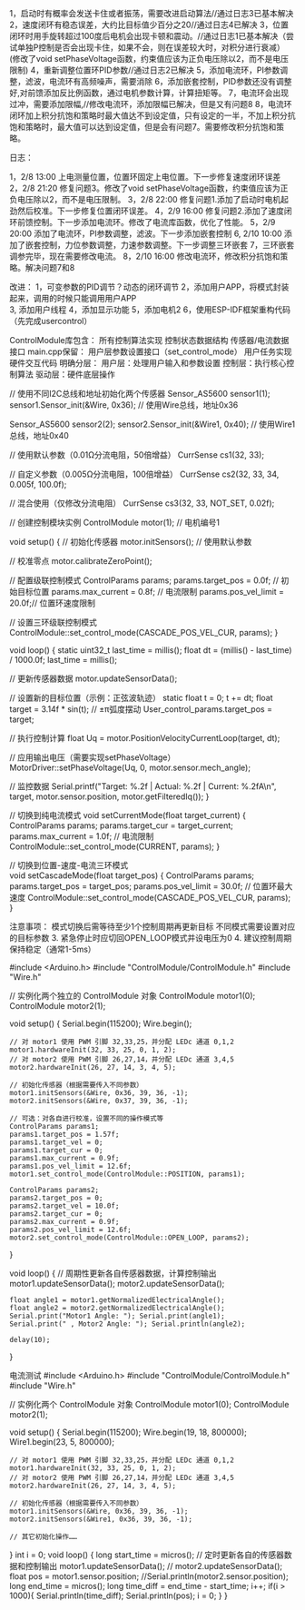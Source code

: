 1，启动时有概率会发送卡住或者振荡，需要改进启动算法//通过日志3已基本解决
2，速度闭环有稳态误差，大约比目标值少百分之20//通过日志4已解决
3，位置闭环时用手旋转超过100度后电机会出现卡顿和震动。//通过日志1已基本解决（尝试单独P控制是否会出现卡住，如果不会，则在误差较大时，对积分进行衰减）(修改了void setPhaseVoltage函数，约束值应该为正负电压除以2，而不是电压限制)
4，重新调整位置环PID参数//通过日志2已解决
5，添加电流环，PI参数调整，滤波，电流环有高频噪声，需要消除
6，添加嵌套控制，PID参数还没有调整好,对前馈添加反比例函数，通过电机参数计算，计算扭矩等。
7，电流环会出现过冲，需要添加限幅,//修改电流环，添加限幅已解决，但是又有问题8
8，电流环闭环加上积分抗饱和策略时最大值达不到设定值，只有设定的一半，不加上积分抗饱和策略时，最大值可以达到设定值，但是会有问题7。需要修改积分抗饱和策略。




日志：

1，2/8 13:00 上电测量位置，位置环固定上电位置。下一步修复速度闭环误差
2，2/8 21:20 修复问题3。修改了void setPhaseVoltage函数，约束值应该为正负电压除以2，而不是电压限制。
3，2/8 22:00 修复问题1.添加了启动时电机起劲然后校准。下一步修复位置闭环误差。
4，2/9 16:00 修复问题2.添加了速度闭环前馈控制。下一步添加电流环。修改了电流库函数，优化了性能。
5，2/9 20:00 添加了电流环，PI参数调整，滤波。下一步添加嵌套控制
6, 2/10 10:00 添加了嵌套控制，力位参数调整，力速参数调整。下一步调整三环嵌套
7，三环嵌套调参完毕，现在需要修改电流。
8，2/10 16:00 修改电流环，修改积分抗饱和策略。解决问题7和8







改进：
1，可变参数的PID调节？动态的闭环调节
2，添加用户APP，将模式封装起来，调用的时候只能调用用户APP   
3, 添加用户线程
4，添加显示功能
5，添加电机2
6，使用ESP-IDF框架重构代码（先完成usercontrol）


ControlModule库包含：
所有控制算法实现
控制状态数据结构
传感器/电流数据接口
main.cpp保留：
用户层参数设置接口（set_control_mode）
用户任务实现
硬件交互代码
明确分层：
用户层：处理用户输入和参数设置
控制层：执行核心控制算法
驱动层：硬件底层操作



// 使用不同I2C总线和地址初始化两个传感器
Sensor_AS5600 sensor1(1);
sensor1.Sensor_init(&Wire, 0x36);  // 使用Wire总线，地址0x36

Sensor_AS5600 sensor2(2);
sensor2.Sensor_init(&Wire1, 0x40); // 使用Wire1总线，地址0x40


// 使用默认参数（0.01Ω分流电阻，50倍增益）
CurrSense cs1(32, 33); 

// 自定义参数（0.005Ω分流电阻，100倍增益）
CurrSense cs2(32, 33, 34, 0.005f, 100.0f); 

// 混合使用（仅修改分流电阻）
CurrSense cs3(32, 33, NOT_SET, 0.02f); 



// 创建控制模块实例
ControlModule motor(1); // 电机编号1

void setup() {
  // 初始化传感器
  motor.initSensors(); // 使用默认参数
  
  // 校准零点
  motor.calibrateZeroPoint();

  // 配置级联控制模式
  ControlParams params;
  params.target_pos = 0.0f;    // 初始目标位置
  params.max_current = 0.8f;   // 电流限制
  params.pos_vel_limit = 20.0f;// 位置环速度限制
  
  // 设置三环级联控制模式
  ControlModule::set_control_mode(CASCADE_POS_VEL_CUR, params);
}

void loop() {
  static uint32_t last_time = millis();
  float dt = (millis() - last_time) / 1000.0f;
  last_time = millis();

  // 更新传感器数据
  motor.updateSensorData();

  // 设置新的目标位置（示例：正弦波轨迹）
  static float t = 0;
  t += dt;
  float target = 3.14f * sin(t); // ±π弧度摆动
  User_control_params.target_pos = target;

  // 执行控制计算
  float Uq = motor.PositionVelocityCurrentLoop(target, dt);
  
  // 应用输出电压（需要实现setPhaseVoltage）
  MotorDriver::setPhaseVoltage(Uq, 0, motor.sensor.mech_angle);

  // 监控数据
  Serial.printf("Target: %.2f | Actual: %.2f | Current: %.2fA\n", 
               target, motor.sensor.position, motor.getFilteredIq());
}






// 切换到纯电流模式
void setCurrentMode(float target_current) {
  ControlParams params;
  params.target_cur = target_current;
  params.max_current = 1.0f; // 电流限制
  ControlModule::set_control_mode(CURRENT, params);
}

// 切换到位置-速度-电流三环模式  
void setCascadeMode(float target_pos) {
  ControlParams params;
  params.target_pos = target_pos;
  params.pos_vel_limit = 30.0f; // 位置环最大速度
  ControlModule::set_control_mode(CASCADE_POS_VEL_CUR, params);
}


注意事项：
模式切换后需等待至少1个控制周期再更新目标
不同模式需要设置对应的目标参数
3. 紧急停止时应切回OPEN_LOOP模式并设电压为0
4. 建议控制周期保持稳定（通常1-5ms）


#include <Arduino.h>
#include "ControlModule/ControlModule.h"
#include "Wire.h"

// 实例化两个独立的 ControlModule 对象
ControlModule motor1(0);
ControlModule motor2(1);

void setup() {
     Serial.begin(115200);
    Wire.begin();

    // 对 motor1 使用 PWM 引脚 32,33,25，并分配 LEDc 通道 0,1,2
    motor1.hardwareInit(32, 33, 25, 0, 1, 2);
    // 对 motor2 使用 PWM 引脚 26,27,14，并分配 LEDc 通道 3,4,5
    motor2.hardwareInit(26, 27, 14, 3, 4, 5);
    
    // 初始化传感器（根据需要传入不同参数）
    motor1.initSensors(&Wire, 0x36, 39, 36, -1);
    motor2.initSensors(&Wire, 0x37, 39, 36, -1);
    
    // 可选：对各自进行校准，设置不同的操作模式等
    ControlParams params1;
    params1.target_pos = 1.57f;
    params1.target_vel = 0;
    params1.target_cur = 0;
    params1.max_current = 0.9f;
    params1.pos_vel_limit = 12.6f;
    motor1.set_control_mode(ControlModule::POSITION, params1);

    ControlParams params2;
    params2.target_pos = 0;
    params2.target_vel = 10.0f;
    params2.target_cur = 0;
    params2.max_current = 0.9f;
    params2.pos_vel_limit = 12.6f;
    motor2.set_control_mode(ControlModule::OPEN_LOOP, params2);
}

void loop() {
    // 周期性更新各自传感器数据，计算控制输出
    motor1.updateSensorData();
    motor2.updateSensorData();

    float angle1 = motor1.getNormalizedElectricalAngle();
    float angle2 = motor2.getNormalizedElectricalAngle();
    Serial.print("Motor1 Angle: "); Serial.print(angle1);
    Serial.print(" , Motor2 Angle: "); Serial.println(angle2);

    delay(10);
}



电流测试
#include <Arduino.h>
#include "ControlModule/ControlModule.h"
#include "Wire.h"

// 实例化两个 ControlModule 对象
ControlModule motor1(0);
ControlModule motor2(1);

void setup() {
    Serial.begin(115200);
    Wire.begin(19, 18, 800000);
    Wire1.begin(23, 5, 800000);

    // 对 motor1 使用 PWM 引脚 32,33,25，并分配 LEDc 通道 0,1,2
    motor1.hardwareInit(32, 33, 25, 0, 1, 2);
    // 对 motor2 使用 PWM 引脚 26,27,14，并分配 LEDc 通道 3,4,5
    motor2.hardwareInit(26, 27, 14, 3, 4, 5);
    
    // 初始化传感器（根据需要传入不同参数）
    motor1.initSensors(&Wire, 0x36, 39, 36, -1);
    motor2.initSensors(&Wire1, 0x36, 39, 36, -1);
    
    // 其它初始化操作……
}
int i = 0;
void loop() {
  long start_time = micros();
    // 定时更新各自的传感器数据和控制输出
    motor1.updateSensorData();
   // motor2.updateSensorData();
    float pos = motor1.sensor.position;
    //Serial.println(motor2.sensor.position);
    long end_time = micros();
    long time_diff = end_time - start_time;
    i++;
    if(i > 1000){
      Serial.println(time_diff);
      Serial.println(pos);
      i = 0;
    }
}